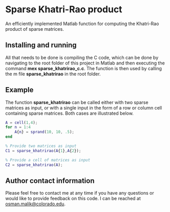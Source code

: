 # Sparse Khatri-Rao product
An efficiently implemented Matlab function for computing the Khatri-Rao product of sparse matrices.

## Installing and running
All that needs to be done is compiling the C code, which can be done by navigating to the root folder of this project in Matlab and then executing the command **mex sparse_khatrirao_c.c**. The function is then used by calling the m file **sparse_khatrirao** in the root folder.

## Example
The function **sparse_khatrirao** can be called either with two sparse matrices as input, or with a single input in the form of a row or column cell containing sparse matrices. Both cases are illustrated below.

```matlab
A = cell(1,4);
for n = 1:4
	A{n} = sprand(10, 10, .5);
end

% Provide two matrices as input
C1 = sparse_khatrirao(A{1},A{2});

% Provide a cell of matrices as input
C2 = sparse_khatrirao(A);
```

## Author contact information
Please feel free to contact me at any time if you have any questions or would like to provide feedback on this code. I can be reached at osman.malik@colorado.edu.
